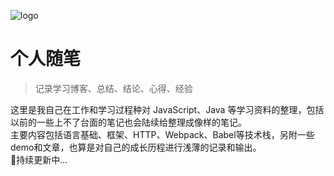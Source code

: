 ![logo](.temp/Jh.png ':size=215')

# 个人随笔

> 记录学习博客、总结、结论、心得、经验


这里是我自己在工作和学习过程种对 JavaScript、Java 等学习资料的整理，包括以前的一些上不了台面的笔记也会陆续给整理成像样的笔记。  
主要内容包括语言基础、框架、HTTP、Webpack、Babel等技术栈，另附一些demo和文章，也算是对自己的成长历程进行浅薄的记录和输出。  
🚀持续更新中...


